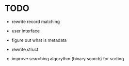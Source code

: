 # TODO 
* rewrite record matching 

* user interface

* figure out what is metadata

* rewrite struct

* improve searching algorythm (binary search) for sorting


